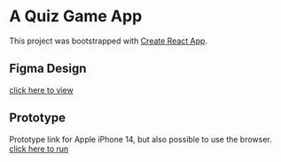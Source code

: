 # A Quiz Game App

This project was bootstrapped with [Create React App](https://github.com/facebook/create-react-app).

## Figma Design 
[click here to view](https://www.figma.com/file/LKE3mqrGb2PQHvLGEWRqVS/Curso-UI%2FUX?t=8z0y1972mIkP2bAn-0)

## Prototype
Prototype link for Apple iPhone 14, but also possible to use the browser.
[click here to run](https://www.figma.com/proto/LKE3mqrGb2PQHvLGEWRqVS/Curso-UI%2FUX?node-id=0%3A1)

